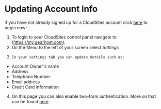 Updating Account Info
==================


If you have not already signed up for a CloudSites account click [here](http://my.gearhost.com/Account/Signup) to begin now!

 1. To login to your CloudSites control panel navigate to
    (https://my.gearhost.com). 
 2.  On the Menu to the left of your screen select *Settings*
 3.     In your settings tab you can update details such as:
 - Account Owner's name  
 - Address  
 - Telephone Number 
 - Email address
 - Credit Card information
 4. On this page you can also enable two-form authentication. More on that can be found [here](http://my.gearhost.com/Account/Signup)

 
